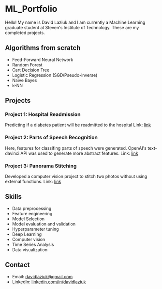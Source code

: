 # ML_Portfolio
Hello! My name is David Laziuk and I am currently a Machine Learning graduate student 
at Steven's Institute of Technology. These are my completed projects. 

<!--
## Live Website

A live version of this website can be found [here](https://example.com/).

## Technologies Used

-->
## Algorithms from scratch
- Feed-Forward Neural Network 
- Random Forest
- Cart Decision Tree
- Logistic Regression (SGD/Pseudo-inverse)
- Naïve Bayes
- k-NN

## Projects

### Project 1: Hospital Readmission
Predicting if a diabetes patient will be readmitted to the hospital
Link: [link](https://github.com/dlaziuk/ML_Portfolio/tree/main/Hospital%20Readmission)

### Project 2: Parts of Speech Recognition
Here, features for classifing parts of speech were generated.
OpenAI's text-davinci API was used to generate more abstract features.
Link: [link](https://github.com/dlaziuk/ML_Portfolio/blob/main/Parts%20Of%20Speech/PartsOfSpeech.ipynb)

### Project 3: Panorama Stitching
Developed a computer vision project to stitch two photos without using external functions. 
Link: [link](https://github.com/dlaziuk/ML_Portfolio/blob/main/Panorama%20Stitching/Panorama%20Stiching.ipynb)

## Skills
- Data preprocessing
- Feature engineering
- Model Selection
- Model evaluation and validation
- Hyperparameter tuning
- Deep Learning
- Computer vision
- Time Series Analysis
- Data visualization

## Contact
- Email: [davidlaziuk@gmail.com](mailto:davidlaziuk@gmail.com)
- LinkedIn: [linkedin.com/in/davidlaziuk](https://www.linkedin.com/in/davidlaziuk/)
